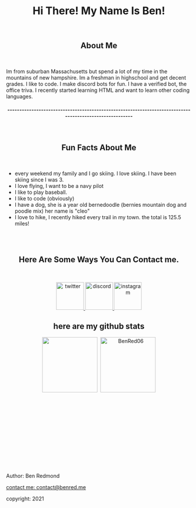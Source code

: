 
<h1 align="center">Hi There! My Name Is Ben!</h1>
<br>

<h2 align="center"> About Me </h2>
<br>
<p>Im from suburban Massachusetts but spend a lot of my time in the mountains of new hampshire. Im a freshman in highschool and get decent grades. I like to code. I make discord bots for fun. I have a verified bot, the office triva. I recently started learning HTML and want to learn other coding languages.</p>


<h4 align="center">--------------------------------------------------------------------------------------------------------</h4>
<br>

<h2 align="center">Fun Facts About Me</h2>
<p align="center">
  <br> 
  <ul>
<li> every weekend my family and I go skiing. I love skiing. I have been skiing since I was 3. </li>
<li> I love flying, I want to be a navy pilot </li>
<li> I like to play baseball.  </li>
<li> I like to code (obviously) </li>
<li> I have a dog, she is a year old bernedoodle (bernies mountain dog and poodle mix) her name is "cleo" </li>
<li> I love to hike, I recently hiked every trail in my town. the total is 125.5 miles!</li>
</ul>
</a>
   <br>
   <br>

<h2 align="center">Here Are Some Ways You Can Contact me.</h2> 
<br>
<p align="center">
  <a href="https://twitter.com/Ben69810452" title="twitter">
        <img src="http://3.bp.blogspot.com/-NxouMmz2bOY/T8_ac97cesI/AAAAAAAAGg0/e3vY1_bdnbE/s1600/Twitter+logo+2012.png" alt="twitter" width="75" height="75" />
    </a>
     <a href="https://discord.gg/hsrnUuJXQk" title="discord">
        <img src="https://maxcdn.icons8.com/Share/icon/Logos/discord_logo1600.png" alt="discord" width="75" height="75" />
    </a>
       <a href="https://www.instagram.com/benred06/" title="instagram">
        <img src="https://upload.wikimedia.org/wikipedia/commons/thumb/e/e7/Instagram_logo_2016.svg/1200px-Instagram_logo_2016.svg.png" alt="instagram" width="75" height="75" />
    </a>
  
  <br>
  <h2 align="center">here are my github stats</h2> 
</p>
<p align="center">
    <img height="150px" src="https://github-readme-stats.vercel.app/api?username=BenRed06&show_icons=true&count_private=true&theme=tokyonight&hide=issues,contribs" />&nbsp;
    <img height="150px" src="https://github-readme-stats.vercel.app/api/top-langs/?username=BenRed06&layout=compact&count_private=true&theme=vue-dark" alt="BenRed06" />
</p>

<br>
<br>
<br>
<br>
<br>
<br>
<br>
<br>
<br>
<br>
<br>

<link rel="stylesheet" type="text/css" href="style.css" media="screen"/>

<footer>
  <p>Author: Ben Redmond</p>
  <p><a href="mailto:contact@benred.me">contact me: contact@benred.me</a></p>
  <p>copyright: 2021</p>
</footer>


